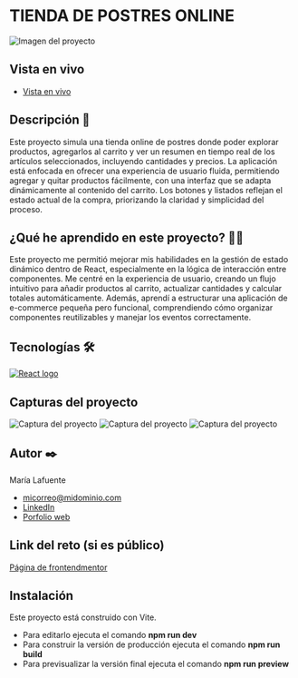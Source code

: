 # TIENDA DE POSTRES ONLINE

<p>
    <img src="" alt="Imagen del proyecto">
</p>

## Vista en vivo

<ul>
    <li>
        <a target="_blank" href="">Vista en vivo</a>
    </li>
</ul>

## Descripción 📑

Este proyecto simula una tienda online de postres donde poder explorar productos, agregarlos al carrito y ver un resumen en tiempo real de los artículos seleccionados, incluyendo cantidades y precios. La aplicación está enfocada en ofrecer una experiencia de usuario fluida, permitiendo agregar y quitar productos fácilmente, con una interfaz que se adapta dinámicamente al contenido del carrito. Los botones y listados reflejan el estado actual de la compra, priorizando la claridad y simplicidad del proceso.

## ¿Qué he aprendido en este proyecto? 🙇🏻

Este proyecto me permitió mejorar mis habilidades en la gestión de estado dinámico dentro de React, especialmente en la lógica de interacción entre componentes. Me centré en la experiencia de usuario, creando un flujo intuitivo para añadir productos al carrito, actualizar cantidades y calcular totales automáticamente. Además, aprendí a estructurar una aplicación de e-commerce pequeña pero funcional, comprendiendo cómo organizar componentes reutilizables y manejar los eventos correctamente.

## Tecnologías 🛠

<!-- Iconos sacados de: https://github.com/alexandresanlim/Badges4-README.md-Profile?tab=readme-ov-file#-languages- -->

<p>
    <a href="https://es.wikipedia.org/wiki/React">
        <img src="https://img.shields.io/badge/React-20232A?style=for-the-badge&logo=react&logoColor=61DAFB" alt="React logo">
    </a>
</p>

## Capturas del proyecto

<p>
   <img src="" alt="Captura del proyecto">
   <img src="" alt="Captura del proyecto">
   <img src="" alt="Captura del proyecto">
</p>

## Autor ✒️

María Lafuente

<ul>
    <li>
        <a href="micorreo@midominio.com">micorreo@midominio.com</a>
    </li>
    <li>
        <a href="https://www.linkedin.com/in/tu-url-de-linkedin/">LinkedIn</a>
    </li>
    <li>
        <a href="https://tu-dominio.com/">Porfolio web</a>
    </li>
</ul>

## Link del reto (si es público)

<a href="https://www.frontendmentor.io/challenges/product-list-with-cart-5MmqLVAp_d">Página de frontendmentor</a>

## Instalación

Este proyecto está construido con Vite.

- Para editarlo ejecuta el comando <b>npm run dev</b>
- Para construir la versión de producción ejecuta el comando <b>npm run build</b>
- Para previsualizar la versión final ejecuta el comando <b>npm run preview</b>

